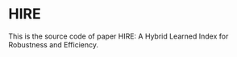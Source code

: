 # HIRE

This is the source code of paper HIRE: A Hybrid Learned Index for Robustness and Efficiency.

